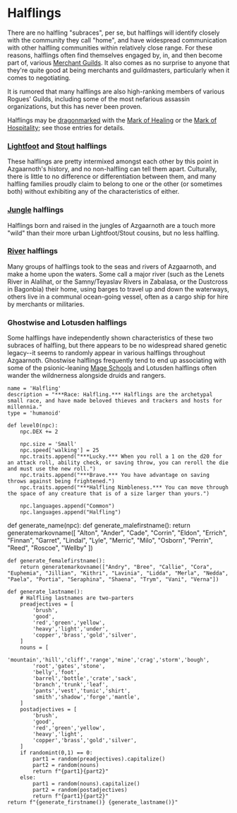 # Halflings
There are no halfling "subraces", per se, but halflings will identify closely with the community they call "home", and have widespread communication with other halfling communities within relatively close range. For these reasons, halflings often find themselves engaged by, in, and then become part of, various [Merchant Guilds](../Organizations/MerchantGuilds/index.md). It also comes as no surprise to anyone that they're quite good at being merchants and guildmasters, particularly when it comes to negotiating.

It is rumored that many halflings are also high-ranking members of various Rogues' Guilds, including some of the most nefarious assassin organizations, but this has never been proven.

Halflings may be [dragonmarked](Dragonmarked.md) with the [Mark of Healing](Healing.md) or the [Mark of Hospitality](Hospitality.md); see those entries for details.

### [Lightfoot](Lightfoot.md) and [Stout](Stout.md) halflings
These halflings are pretty intermixed amongst each other by this point in Azgaarnoth's history, and no non-halfling can tell them apart. Culturally, there is little to no difference or differentiation between them, and many halfling families proudly claim to belong to one or the other (or sometimes both) without exhibiting any of the characteristics of either.

### [Jungle](Jungle.md) halflings
Halflings born and raised in the jungles of Azgaarnoth are a touch more "wild" than their more urban Lightfoot/Stout cousins, but no less halfling.

### [River](River.md) halflings
Many groups of halflings took to the seas and rivers of Azgaarnoth, and make a home upon the waters. Some call a major river (such as the Lenets River in Alalihat, or the Samny/Teyaslav Rivers in Zabalasa, or the Dustcross in Bagonbia) their home, using barges to travel up and down the waterways, others live in a communal ocean-going vessel, often as a cargo ship for hire by merchants or militaries.

### Ghostwise and Lotusden halflings
Some halflings have independently shown characteristics of these two subraces of halfling, but there appears to be no widespread shared genetic legacy--it seems to randomly appear in various halflings throughout Azgaarnoth. Ghostwise halflings frequently tend to end up associating with some of the psionic-leaning [Mage Schools](../Organizations/MageSchools/index.md) and Lotusden halflings often wander the wildnerness alongside druids and rangers.

```
name = 'Halfling'
description = "***Race: Halfling.*** Halflings are the archetypal small race, and have made beloved thieves and trackers and hosts for millennia."
type = 'humanoid'

def level0(npc):
    npc.DEX += 2

    npc.size = 'Small'
    npc.speed['walking'] = 25
    npc.traits.append("***Lucky.*** When you roll a 1 on the d20 for an attack roll, ability check, or saving throw, you can reroll the die and must use the new roll.")
    npc.traits.append("***Brave.*** You have advantage on saving throws against being frightened.")
    npc.traits.append("***Halfling Nimbleness.*** You can move through the space of any creature that is of a size larger than yours.")

    npc.languages.append("Common")
    npc.languages.append("Halfling")

```
def generate_name(npc):
    def generate_malefirstname():
        return generatemarkovname([ "Alton", "Ander", "Cade", "Corrin", "Eldon", "Errich", "Finnan", "Garret", "Lindal", "Lyle", "Merric", "Milo", "Osborn", "Perrin", "Reed", "Roscoe", "Wellby" ])

    def generate_femalefirstname():
        return generatemarkovname(["Andry", "Bree", "Callie", "Cora", "Euphemia", "Jillian", "Kithri", "Lavinia", "Lidda", "Merla", "Nedda", "Paela", "Portia", "Seraphina", "Shaena", "Trym", "Vani", "Verna"])

    def generate_lastname():
        # Halfling lastnames are two-parters
        preadjectives = [
            'brush',
            'good',
            'red','green','yellow',
            'heavy','light','under',
            'copper','brass','gold','silver',
        ]
        nouns = [
            'mountain','hill','cliff','range','mine','crag','storm','bough',
            'root','gates','stone',
            'belly','foot',
            'barrel','bottle','crate','sack',
            'branch','trunk','leaf',
            'pants','vest','tunic','shirt',
            'smith','shadow','forge','mantle',
        ]
        postadjectives = [
            'brush',
            'good',
            'red','green','yellow',
            'heavy','light',
            'copper','brass','gold','silver',
        ]
        if randomint(0,1) == 0:
            part1 = random(preadjectives).capitalize()
            part2 = random(nouns)
            return f"{part1}{part2}"
        else:
            part1 = random(nouns).capitalize()
            part2 = random(postadjectives)
            return f"{part1}{part2}"
    return f"{generate_firstname()} {generate_lastname()}"
```
